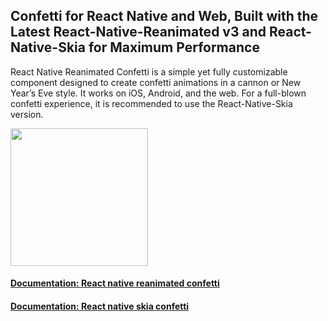 <h2 align="left">Confetti for React Native and Web, Built with the Latest React-Native-Reanimated v3 and React-Native-Skia for Maximum Performance</h2>

React Native Reanimated Confetti is a simple yet fully customizable component designed to create confetti animations in a cannon or New Year’s Eve style. It works on iOS, Android, and the web. For a full-blown confetti experience, it is recommended to use the React-Native-Skia version.

<img width="220px" src="https://github.com/marcuzgabriel/react-native-reanimated-confetti/blob/main/packages/web/gifs/confetti.gif" />

<h4 align="left"><a href="https://github.com/marcuzgabriel/react-native-reanimated-confetti/tree/main/packages/reanimated">Documentation: React native reanimated confetti</a></h4>
<h4 align="left"><a href="https://github.com/marcuzgabriel/react-native-reanimated-confetti/tree/main/packages/skia">Documentation: React native skia confetti</a></h4>
